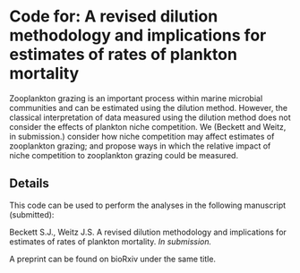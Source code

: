 Code for: A revised dilution methodology and implications for estimates of rates of plankton mortality
=============================

Zooplankton grazing is an important process within marine microbial communities and can be estimated using the dilution method. However, the classical interpretation of data measured using the dilution method does not consider the effects of plankton niche competition. We (Beckett and Weitz, in submission.) consider how niche competition may affect estimates of zooplankton grazing; and propose ways in which the relative impact of niche competition to zooplankton grazing could be measured.

Details
--------
This code can be used to perform the analyses in the following manuscript (submitted):

Beckett S.J., Weitz J.S. A revised dilution methodology and implications for estimates of rates of plankton mortality. *In submission.*

A preprint can be found on bioRxiv under the same title.  
